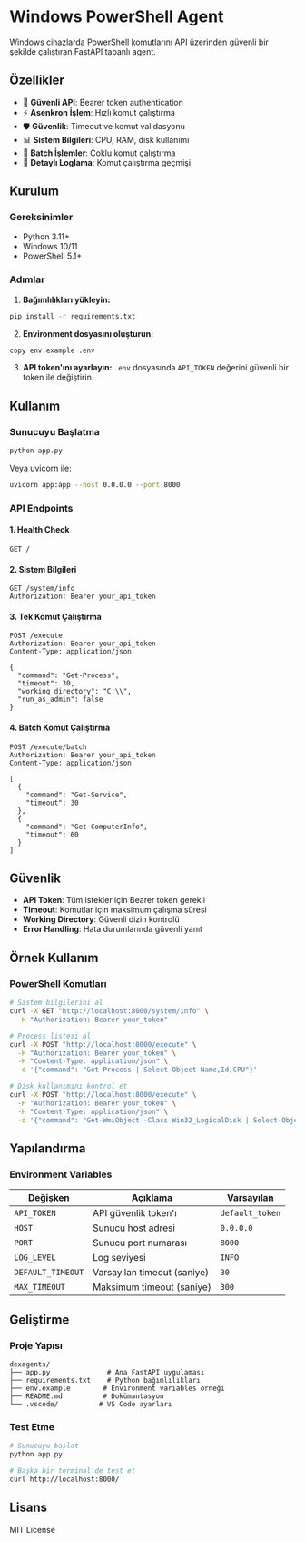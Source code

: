 # Windows PowerShell Agent

Windows cihazlarda PowerShell komutlarını API üzerinden güvenli bir şekilde çalıştıran FastAPI tabanlı agent.

## Özellikler

- 🔐 **Güvenli API**: Bearer token authentication
- ⚡ **Asenkron İşlem**: Hızlı komut çalıştırma
- 🛡️ **Güvenlik**: Timeout ve komut validasyonu
- 📊 **Sistem Bilgileri**: CPU, RAM, disk kullanımı
- 🔄 **Batch İşlemler**: Çoklu komut çalıştırma
- 📝 **Detaylı Loglama**: Komut çalıştırma geçmişi

## Kurulum

### Gereksinimler

- Python 3.11+
- Windows 10/11
- PowerShell 5.1+

### Adımlar

1. **Bağımlılıkları yükleyin:**
```bash
pip install -r requirements.txt
```

2. **Environment dosyasını oluşturun:**
```bash
copy env.example .env
```

3. **API token'ını ayarlayın:**
`.env` dosyasında `API_TOKEN` değerini güvenli bir token ile değiştirin.

## Kullanım

### Sunucuyu Başlatma

```bash
python app.py
```

Veya uvicorn ile:
```bash
uvicorn app:app --host 0.0.0.0 --port 8000
```

### API Endpoints

#### 1. Health Check
```http
GET /
```

#### 2. Sistem Bilgileri
```http
GET /system/info
Authorization: Bearer your_api_token
```

#### 3. Tek Komut Çalıştırma
```http
POST /execute
Authorization: Bearer your_api_token
Content-Type: application/json

{
  "command": "Get-Process",
  "timeout": 30,
  "working_directory": "C:\\",
  "run_as_admin": false
}
```

#### 4. Batch Komut Çalıştırma
```http
POST /execute/batch
Authorization: Bearer your_api_token
Content-Type: application/json

[
  {
    "command": "Get-Service",
    "timeout": 30
  },
  {
    "command": "Get-ComputerInfo",
    "timeout": 60
  }
]
```

## Güvenlik

- **API Token**: Tüm istekler için Bearer token gerekli
- **Timeout**: Komutlar için maksimum çalışma süresi
- **Working Directory**: Güvenli dizin kontrolü
- **Error Handling**: Hata durumlarında güvenli yanıt

## Örnek Kullanım

### PowerShell Komutları

```bash
# Sistem bilgilerini al
curl -X GET "http://localhost:8000/system/info" \
  -H "Authorization: Bearer your_token"

# Process listesi al
curl -X POST "http://localhost:8000/execute" \
  -H "Authorization: Bearer your_token" \
  -H "Content-Type: application/json" \
  -d '{"command": "Get-Process | Select-Object Name,Id,CPU"}'

# Disk kullanımını kontrol et
curl -X POST "http://localhost:8000/execute" \
  -H "Authorization: Bearer your_token" \
  -H "Content-Type: application/json" \
  -d '{"command": "Get-WmiObject -Class Win32_LogicalDisk | Select-Object DeviceID,Size,FreeSpace"}'
```

## Yapılandırma

### Environment Variables

| Değişken | Açıklama | Varsayılan |
|-----------|----------|------------|
| `API_TOKEN` | API güvenlik token'ı | `default_token` |
| `HOST` | Sunucu host adresi | `0.0.0.0` |
| `PORT` | Sunucu port numarası | `8000` |
| `LOG_LEVEL` | Log seviyesi | `INFO` |
| `DEFAULT_TIMEOUT` | Varsayılan timeout (saniye) | `30` |
| `MAX_TIMEOUT` | Maksimum timeout (saniye) | `300` |

## Geliştirme

### Proje Yapısı

```
dexagents/
├── app.py              # Ana FastAPI uygulaması
├── requirements.txt    # Python bağımlılıkları
├── env.example        # Environment variables örneği
├── README.md          # Dokümantasyon
└── .vscode/          # VS Code ayarları
```

### Test Etme

```bash
# Sunucuyu başlat
python app.py

# Başka bir terminal'de test et
curl http://localhost:8000/
```

## Lisans

MIT License 